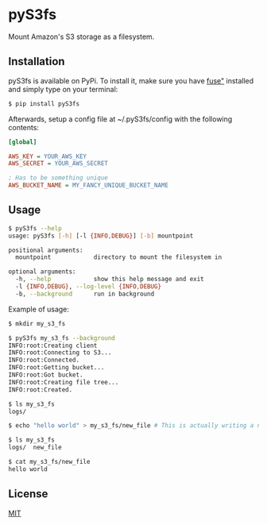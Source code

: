 pyS3fs
======

Mount Amazon's S3 storage as a filesystem.

Installation
------------

pyS3fs is available on PyPi. To install it, make sure you have [fuse"](http://fuse.sourceforge.net/) installed and simply type on your terminal:

```bash
$ pip install pyS3fs
```

Afterwards, setup a config file at ~/.pyS3fs/config with the following contents:

```INI
[global]

AWS_KEY = YOUR_AWS_KEY
AWS_SECRET = YOUR_AWS_SECRET

; Has to be something unique
AWS_BUCKET_NAME = MY_FANCY_UNIQUE_BUCKET_NAME
```

Usage
-----

```bash
$ pyS3fs --help
usage: pyS3fs [-h] [-l {INFO,DEBUG}] [-b] mountpoint

positional arguments:
  mountpoint            directory to mount the filesystem in

optional arguments:
  -h, --help            show this help message and exit
  -l {INFO,DEBUG}, --log-level {INFO,DEBUG}
  -b, --background      run in background
```

Example of usage:

```bash
$ mkdir my_s3_fs

$ pyS3fs my_s3_fs --background
INFO:root:Creating client
INFO:root:Connecting to S3...
INFO:root:Connected.
INFO:root:Getting bucket...
INFO:root:Got bucket.
INFO:root:Creating file tree...
INFO:root:Created.

$ ls my_s3_fs
logs/

$ echo "hello world" > my_s3_fs/new_file # This is actually writing a new file on S3! How cool is that?

$ ls my_s3_fs
logs/  new_file

$ cat my_s3_fs/new_file
hello world
```

License
-------

[MIT](http://opensource.org/licenses/MIT)
